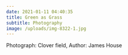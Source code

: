 ```yaml
---
date: 2021-01-11 04:40:35
title: Green as Grass
subtitle: Photography
image: /uploads/img-8322-1.jpg
---
```


Photograph: Clover field, Author: James House
